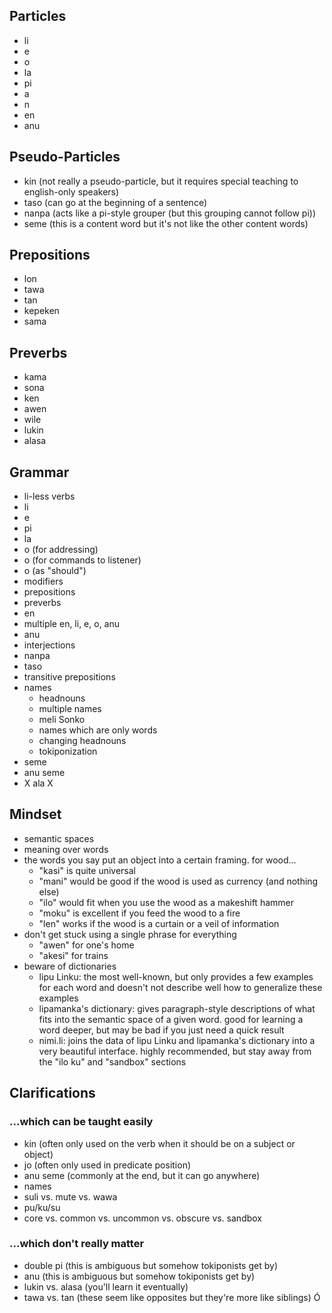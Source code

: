 ## Particles

- li
- e
- o
- la
- pi
- a
- n
- en
- anu

## Pseudo-Particles

- kin (not really a pseudo-particle, but it requires special teaching to
  english-only speakers)
- taso (can go at the beginning of a sentence)
- nanpa (acts like a pi-style grouper (but this grouping cannot follow pi))
- seme (this is a content word but it's not like the other content words)

## Prepositions

- lon
- tawa
- tan
- kepeken
- sama

## Preverbs

- kama
- sona
- ken
- awen
- wile
- lukin
- alasa

## Grammar

- li-less verbs
- li
- e
- pi
- la
- o (for addressing)
- o (for commands to listener)
- o (as "should")
- modifiers
- prepositions
- preverbs
- en
- multiple en, li, e, o, anu
- anu
- interjections
- nanpa
- taso
- transitive prepositions
- names
  - headnouns
  - multiple names
  - meli Sonko
  - names which are only words
  - changing headnouns
  - tokiponization
- seme
- anu seme
- X ala X

## Mindset

- semantic spaces
- meaning over words
- the words you say put an object into a certain framing. for wood...
  - "kasi" is quite universal
  - "mani" would be good if the wood is used as currency (and nothing else)
  - "ilo" would fit when you use the wood as a makeshift hammer
  - "moku" is excellent if you feed the wood to a fire
  - "len" works if the wood is a curtain or a veil of information
- don't get stuck using a single phrase for everything
  - "awen" for one's home
  - "akesi" for trains
- beware of dictionaries
  - lipu Linku: the most well-known, but only provides a few examples for each
    word and doesn't not describe well how to generalize these examples
  - lipamanka's dictionary: gives paragraph-style descriptions of what fits into
    the semantic space of a given word. good for learning a word deeper, but may
    be bad if you just need a quick result
  - nimi.li: joins the data of lipu Linku and lipamanka's dictionary into a very
    beautiful interface. highly recommended, but stay away from the "ilo ku" and
    "sandbox" sections

## Clarifications

### ...which can be taught easily

- kin (often only used on the verb when it should be on a subject or object)
- jo (often only used in predicate position)
- anu seme (commonly at the end, but it can go anywhere)
- names
- suli vs. mute vs. wawa
- pu/ku/su
- core vs. common vs. uncommon vs. obscure vs. sandbox

### ...which don't really matter

- double pi (this is ambiguous but somehow tokiponists get by)
- anu (this is ambiguous but somehow tokiponists get by)
- lukin vs. alasa (you'll learn it eventually)
- tawa vs. tan (these seem like opposites but they're more like siblings) Ó
